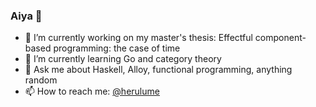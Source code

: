 ### Aiya 👋

- 🔭 I’m currently working on my master's thesis: Effectful component-based programming: the case of time	
- 🌱 I’m currently learning Go and category theory
- 💬 Ask me about Haskell, Alloy, functional programming, anything random
- 📫 How to reach me: [@herulume](https://twitter.com/herulume)
